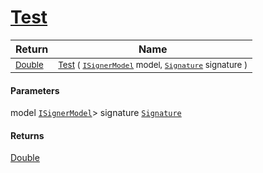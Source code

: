 # [Test](./IClassifier-100663479.md)



| Return | Name | 
| --- | --- | 
| <sub>[Double](https://docs.microsoft.com/en-us/dotnet/api/System.Double)</sub>| <sub>[Test](./IClassifier-100663479.md) ( [`ISignerModel`](./../ISignerModel.md) model, [`Signature`](./../../Signature.md) signature )</sub>| <br>


#### Parameters
 model  [`ISignerModel`](./../ISignerModel.md)> signature  [`Signature`](./../../Signature.md)
#### Returns
[Double](https://docs.microsoft.com/en-us/dotnet/api/System.Double)